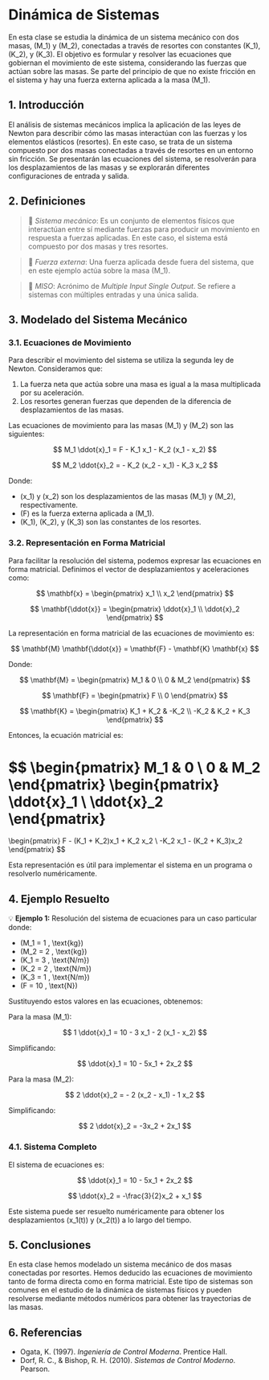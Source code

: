 # Dinámica de Sistemas

En esta clase se estudia la dinámica de un sistema mecánico con dos masas, \(M_1\) y \(M_2\), conectadas a través de resortes con constantes \(K_1\), \(K_2\), y \(K_3\). El objetivo es formular y resolver las ecuaciones que gobiernan el movimiento de este sistema, considerando las fuerzas que actúan sobre las masas. Se parte del principio de que no existe fricción en el sistema y hay una fuerza externa aplicada a la masa \(M_1\).

## 1. Introducción

El análisis de sistemas mecánicos implica la aplicación de las leyes de Newton para describir cómo las masas interactúan con las fuerzas y los elementos elásticos (resortes). En este caso, se trata de un sistema compuesto por dos masas conectadas a través de resortes en un entorno sin fricción. Se presentarán las ecuaciones del sistema, se resolverán para los desplazamientos de las masas y se explorarán diferentes configuraciones de entrada y salida.

## 2. Definiciones

> 🔑 *Sistema mecánico*: Es un conjunto de elementos físicos que interactúan entre sí mediante fuerzas para producir un movimiento en respuesta a fuerzas aplicadas. En este caso, el sistema está compuesto por dos masas y tres resortes.

> 🔑 *Fuerza externa*: Una fuerza aplicada desde fuera del sistema, que en este ejemplo actúa sobre la masa \(M_1\).

> 🔑 *MISO*: Acrónimo de *Multiple Input Single Output*. Se refiere a sistemas con múltiples entradas y una única salida.

## 3. Modelado del Sistema Mecánico

### 3.1. Ecuaciones de Movimiento

Para describir el movimiento del sistema se utiliza la segunda ley de Newton. Consideramos que:

1. La fuerza neta que actúa sobre una masa es igual a la masa multiplicada por su aceleración.
2. Los resortes generan fuerzas que dependen de la diferencia de desplazamientos de las masas.

Las ecuaciones de movimiento para las masas \(M_1\) y \(M_2\) son las siguientes:

$$
M_1 \ddot{x}_1 = F - K_1 x_1 - K_2 (x_1 - x_2)
$$

$$
M_2 \ddot{x}_2 = - K_2 (x_2 - x_1) - K_3 x_2
$$

Donde:

- \(x_1\) y \(x_2\) son los desplazamientos de las masas \(M_1\) y \(M_2\), respectivamente.
- \(F\) es la fuerza externa aplicada a \(M_1\).
- \(K_1\), \(K_2\), y \(K_3\) son las constantes de los resortes.

### 3.2. Representación en Forma Matricial

Para facilitar la resolución del sistema, podemos expresar las ecuaciones en forma matricial. Definimos el vector de desplazamientos y aceleraciones como:

$$
\mathbf{x} = \begin{pmatrix}
x_1 \\
x_2
\end{pmatrix}
$$

$$
\mathbf{\ddot{x}} = \begin{pmatrix}
\ddot{x}_1 \\
\ddot{x}_2
\end{pmatrix}
$$

La representación en forma matricial de las ecuaciones de movimiento es:

$$
\mathbf{M} \mathbf{\ddot{x}} = \mathbf{F} - \mathbf{K} \mathbf{x}
$$

Donde:

$$
\mathbf{M} = \begin{pmatrix}
M_1 & 0 \\
0 & M_2
\end{pmatrix}
$$

$$
\mathbf{F} = \begin{pmatrix}
F \\
0
\end{pmatrix}
$$

$$
\mathbf{K} = \begin{pmatrix}
K_1 + K_2 & -K_2 \\
-K_2 & K_2 + K_3
\end{pmatrix}
$$

Entonces, la ecuación matricial es:

$$
\begin{pmatrix}
M_1 & 0 \\
0 & M_2
\end{pmatrix}
\begin{pmatrix}
\ddot{x}_1 \\
\ddot{x}_2
\end{pmatrix}
=
\begin{pmatrix}
F - (K_1 + K_2)x_1 + K_2 x_2 \\
-K_2 x_1 - (K_2 + K_3)x_2
\end{pmatrix}
$$

Esta representación es útil para implementar el sistema en un programa o resolverlo numéricamente.

## 4. Ejemplo Resuelto

💡 **Ejemplo 1:** Resolución del sistema de ecuaciones para un caso particular donde:

- \(M_1 = 1 \, \text{kg}\)
- \(M_2 = 2 \, \text{kg}\)
- \(K_1 = 3 \, \text{N/m}\)
- \(K_2 = 2 \, \text{N/m}\)
- \(K_3 = 1 \, \text{N/m}\)
- \(F = 10 \, \text{N}\)

Sustituyendo estos valores en las ecuaciones, obtenemos:

Para la masa \(M_1\):

$$
1 \ddot{x}_1 = 10 - 3 x_1 - 2 (x_1 - x_2)
$$

Simplificando:

$$
\ddot{x}_1 = 10 - 5x_1 + 2x_2
$$

Para la masa \(M_2\):

$$
2 \ddot{x}_2 = - 2 (x_2 - x_1) - 1 x_2
$$

Simplificando:

$$
2 \ddot{x}_2 = -3x_2 + 2x_1
$$

### 4.1. Sistema Completo

El sistema de ecuaciones es:

$$
\ddot{x}_1 = 10 - 5x_1 + 2x_2
$$

$$
\ddot{x}_2 = -\frac{3}{2}x_2 + x_1
$$

Este sistema puede ser resuelto numéricamente para obtener los desplazamientos \(x_1(t)\) y \(x_2(t)\) a lo largo del tiempo.

## 5. Conclusiones

En esta clase hemos modelado un sistema mecánico de dos masas conectadas por resortes. Hemos deducido las ecuaciones de movimiento tanto de forma directa como en forma matricial. Este tipo de sistemas son comunes en el estudio de la dinámica de sistemas físicos y pueden resolverse mediante métodos numéricos para obtener las trayectorias de las masas.

## 6. Referencias

- Ogata, K. (1997). *Ingeniería de Control Moderna*. Prentice Hall.
- Dorf, R. C., & Bishop, R. H. (2010). *Sistemas de Control Moderno*. Pearson.

